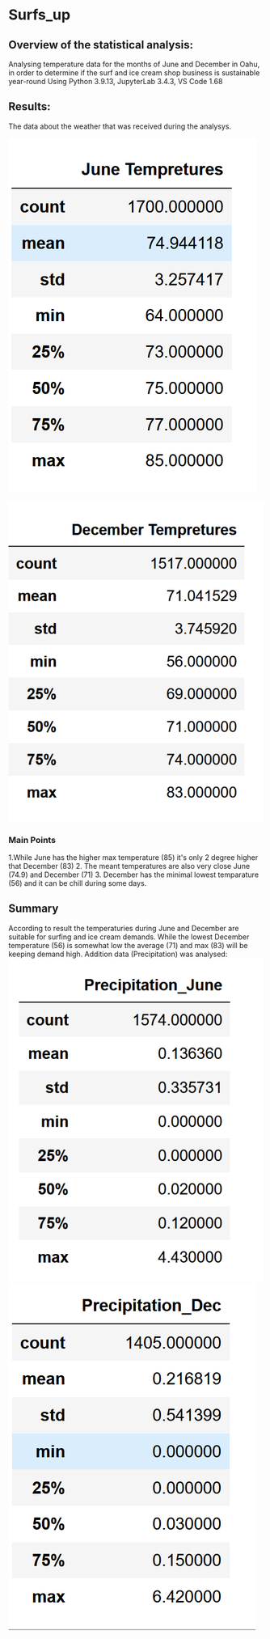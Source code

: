 # Surfs_up

##  Overview of the statistical analysis:
Analysing temperature data for the months of June and December in Oahu, in order to determine if the surf and ice cream shop business is sustainable year-round
Using Python 3.9.13, JupyterLab 3.4.3, VS Code 1.68

## Results:
The data about the weather that was received during the analysys.

![](June.PNG)

![](Dec.PNG)
### Main Points
1.While June has the higher max temperature (85) it's only 2 degree higher that December (83)
2. The meant temperatures are also very close June (74.9) and December (71)
3. December has the minimal lowest temparature (56) and it can be chill during some days.

## Summary
According to result the temperaturies during June and December are suitable for surfing and ice cream demands. While the lowest December temperature (56) is somewhat low the average (71) and max (83) will be keeping demand high.
Addition data (Precipitation) was analysed:
![](PRCJ.PNG)
![](PRCD.PNG)

